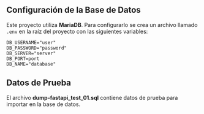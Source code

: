 ## Configuración de la Base de Datos

Este proyecto utiliza **MariaDB**. Para configurarlo se crea un archivo llamado `.env` en la raíz del proyecto con las siguientes variables:

```env
DB_USERNAME="user"
DB_PASSWORD="password"
DB_SERVER="server"
DB_PORT=port
DB_NAME="database"
```

## Datos de Prueba

El archivo **dump-fastapi_test_01.sql** contiene datos de prueba para importar en la base de datos.
